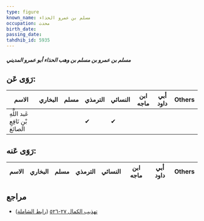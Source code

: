 ```yaml
---
type: figure
known_name: مسلم بن عمرو الحذاء
occupation: محدث
birth_date:
passing_date:
tahdhib_id: 5935
---
```

##### مسلم بن عمرو بن مسلم بن وهب الحذاء أبو عمرو المديني

## رَوَى عَن:
| الاسم                            | البخاري | مسلم | الترمذي | النسائي | ابن ماجه | أبي داود | Others |
| -------------------------------- | ------- | ---- | ------- | ------- | -------- | -------- | ------ |
| عَبد اللَّهِ بْنِ نَافِعِ الصائغ |         |      | ✔       | ✔       |          |          |        |
## رَوَى عَنه:
| الاسم | البخاري | مسلم | الترمذي | النسائي | ابن ماجه | أبي داود | Others |
| ----- | ------- | ---- | ------- | ------- | -------- | -------- | ------ |
## مراجع
- [تهذيب الكمال ٢٧-٥٢٦](obsidian://open?vault=Tahdhib-al-Kamal&file=Figures/٥٩٣٥-مسلم%20بن%20عمرو%20بن%20مسلم%20بن%20وهب%20الحذاء%20أبو%20عمرو%20المديني) ([رابط الشاملة](https://shamela.ws/book/3722/14915))